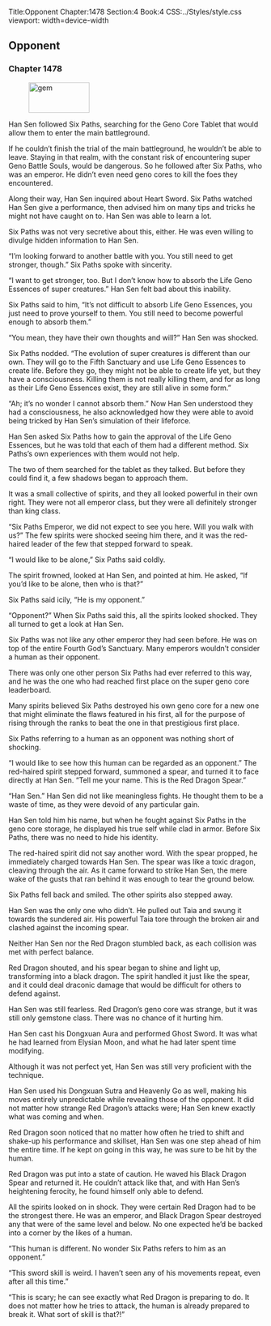 Title:Opponent 
Chapter:1478 
Section:4 
Book:4 
CSS:../Styles/style.css 
viewport: width=device-width
  
## Opponent
### Chapter 1478
  
<figure>
	<img src="../Images/gem.gif" alt="gem" id="gem" width="120" height="60" />
</figure>
  

  
Han Sen followed Six Paths, searching for the Geno Core Tablet that would allow them to enter the main battleground.

If he couldn’t finish the trial of the main battleground, he wouldn’t be able to leave. Staying in that realm, with the constant risk of encountering super Geno Battle Souls, would be dangerous. So he followed after Six Paths, who was an emperor. He didn’t even need geno cores to kill the foes they encountered.

Along their way, Han Sen inquired about Heart Sword. Six Paths watched Han Sen give a performance, then advised him on many tips and tricks he might not have caught on to. Han Sen was able to learn a lot.

Six Paths was not very secretive about this, either. He was even willing to divulge hidden information to Han Sen.

“I’m looking forward to another battle with you. You still need to get stronger, though.” Six Paths spoke with sincerity.

“I want to get stronger, too. But I don’t know how to absorb the Life Geno Essences of super creatures.” Han Sen felt bad about this inability.

Six Paths said to him, “It’s not difficult to absorb Life Geno Essences, you just need to prove yourself to them. You still need to become powerful enough to absorb them.”

“You mean, they have their own thoughts and will?” Han Sen was shocked.

Six Paths nodded. “The evolution of super creatures is different than our own. They will go to the Fifth Sanctuary and use Life Geno Essences to create life. Before they go, they might not be able to create life yet, but they have a consciousness. Killing them is not really killing them, and for as long as their Life Geno Essences exist, they are still alive in some form.”

“Ah; it’s no wonder I cannot absorb them.” Now Han Sen understood they had a consciousness, he also acknowledged how they were able to avoid being tricked by Han Sen’s simulation of their lifeforce.

Han Sen asked Six Paths how to gain the approval of the Life Geno Essences, but he was told that each of them had a different method. Six Paths’s own experiences with them would not help.

The two of them searched for the tablet as they talked. But before they could find it, a few shadows began to approach them.

It was a small collective of spirits, and they all looked powerful in their own right. They were not all emperor class, but they were all definitely stronger than king class.

“Six Paths Emperor, we did not expect to see you here. Will you walk with us?” The few spirits were shocked seeing him there, and it was the red-haired leader of the few that stepped forward to speak.

“I would like to be alone,” Six Paths said coldly.

The spirit frowned, looked at Han Sen, and pointed at him. He asked, “If you’d like to be alone, then who is that?”

Six Paths said icily, “He is my opponent.”

“Opponent?” When Six Paths said this, all the spirits looked shocked. They all turned to get a look at Han Sen.

Six Paths was not like any other emperor they had seen before. He was on top of the entire Fourth God’s Sanctuary. Many emperors wouldn’t consider a human as their opponent.

There was only one other person Six Paths had ever referred to this way, and he was the one who had reached first place on the super geno core leaderboard.

Many spirits believed Six Paths destroyed his own geno core for a new one that might eliminate the flaws featured in his first, all for the purpose of rising through the ranks to beat the one in that prestigious first place.

Six Paths referring to a human as an opponent was nothing short of shocking.

“I would like to see how this human can be regarded as an opponent.” The red-haired spirit stepped forward, summoned a spear, and turned it to face directly at Han Sen. “Tell me your name. This is the Red Dragon Spear.”

“Han Sen.” Han Sen did not like meaningless fights. He thought them to be a waste of time, as they were devoid of any particular gain.

Han Sen told him his name, but when he fought against Six Paths in the geno core storage, he displayed his true self while clad in armor. Before Six Paths, there was no need to hide his identity.

The red-haired spirit did not say another word. With the spear propped, he immediately charged towards Han Sen. The spear was like a toxic dragon, cleaving through the air. As it came forward to strike Han Sen, the mere wake of the gusts that ran behind it was enough to tear the ground below.

Six Paths fell back and smiled. The other spirits also stepped away.

Han Sen was the only one who didn’t. He pulled out Taia and swung it towards the sundered air. His powerful Taia tore through the broken air and clashed against the incoming spear.

Neither Han Sen nor the Red Dragon stumbled back, as each collision was met with perfect balance.

Red Dragon shouted, and his spear began to shine and light up, transforming into a black dragon. The spirit handled it just like the spear, and it could deal draconic damage that would be difficult for others to defend against.

Han Sen was still fearless. Red Dragon’s geno core was strange, but it was still only gemstone class. There was no chance of it hurting him.

Han Sen cast his Dongxuan Aura and performed Ghost Sword. It was what he had learned from Elysian Moon, and what he had later spent time modifying.

Although it was not perfect yet, Han Sen was still very proficient with the technique.

Han Sen used his Dongxuan Sutra and Heavenly Go as well, making his moves entirely unpredictable while revealing those of the opponent. It did not matter how strange Red Dragon’s attacks were; Han Sen knew exactly what was coming and when.

Red Dragon soon noticed that no matter how often he tried to shift and shake-up his performance and skillset, Han Sen was one step ahead of him the entire time. If he kept on going in this way, he was sure to be hit by the human.

Red Dragon was put into a state of caution. He waved his Black Dragon Spear and returned it. He couldn’t attack like that, and with Han Sen’s heightening ferocity, he found himself only able to defend.

All the spirits looked on in shock. They were certain Red Dragon had to be the strongest there. He was an emperor, and Black Dragon Spear destroyed any that were of the same level and below. No one expected he’d be backed into a corner by the likes of a human.

“This human is different. No wonder Six Paths refers to him as an opponent.”

“This sword skill is weird. I haven’t seen any of his movements repeat, even after all this time.”

“This is scary; he can see exactly what Red Dragon is preparing to do. It does not matter how he tries to attack, the human is already prepared to break it. What sort of skill is that?!”